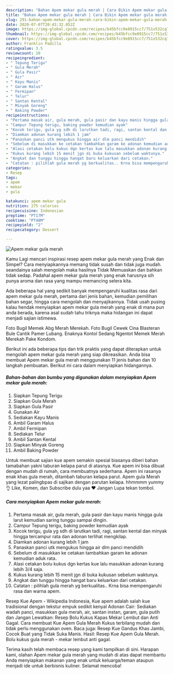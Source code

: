 ```yaml
---
description: "Bahan Apem mekar gula merah | Cara Bikin Apem mekar gula merah Yang Bisa Manjain Lidah"
title: "Bahan Apem mekar gula merah | Cara Bikin Apem mekar gula merah Yang Bisa Manjain Lidah"
slug: 291-bahan-apem-mekar-gula-merah-cara-bikin-apem-mekar-gula-merah-yang-bisa-manjain-lidah
date: 2020-07-07T20:43:32.052Z
image: https://img-global.cpcdn.com/recipes/b45bfcc9e8915cc7/751x532cq70/apem-mekar-gula-merah-foto-resep-utama.jpg
thumbnail: https://img-global.cpcdn.com/recipes/b45bfcc9e8915cc7/751x532cq70/apem-mekar-gula-merah-foto-resep-utama.jpg
cover: https://img-global.cpcdn.com/recipes/b45bfcc9e8915cc7/751x532cq70/apem-mekar-gula-merah-foto-resep-utama.jpg
author: Franklin Padilla
ratingvalue: 3.5
reviewcount: 10
recipeingredient:
- " Tepung Terigu"
- " Gula Merah"
- " Gula Pasir"
- " Air"
- " Kayu Manis"
- " Garam Halus"
- " Fermipan"
- " Telur"
- " Santan Kental"
- " Minyak Goreng"
- " Baking Powder"
recipeinstructions:
- "Pertama masak air, gula merah, gula pasir dan kayu manis hingga gula larut kemudian saring tunggu sampai dingin."
- "Campur Tepung terigu, baking powder kemudian ayak"
- "Kocok terigu, gula yg sdh di larutkan tadi, ragi, santan kental dan minyak hingga tercampur rata dan adonan terlihat mengkilap."
- "Diamkan adonan kurang lebih 1 jam"
- "Panaskan panci utk mengukus hingga air dlm panci mendidih"
- "Sebelum di masukkan ke cetakan tambahkan garam ke adonan kemudian aduk rata."
- "Alasi cetakan bolu kukus dgn kertas kue lalu masukkan adonan kurang lebih 3/4 saja."
- "Kukus kurang lebih 15 menit jgn di buka kukusan sebelum waktunya."
- "Angkat dan tunggu hingga hangat baru keluarkan dari cetakan."
- "Catatan : pilihlah gula merah yg berkualitas.. Krna bisa mempengaruhi rasa dan warna apem."
categories:
- Resep
tags:
- apem
- mekar
- gula

katakunci: apem mekar gula 
nutrition: 275 calories
recipecuisine: Indonesian
preptime: "PT17M"
cooktime: "PT48M"
recipeyield: "2"
recipecategory: Dessert

---
```



![Apem mekar gula merah](https://img-global.cpcdn.com/recipes/b45bfcc9e8915cc7/751x532cq70/apem-mekar-gula-merah-foto-resep-utama.jpg)

Kamu Lagi mencari inspirasi resep apem mekar gula merah yang Enak dan Simpel? Cara menyiapkannya memang tidak susah dan tidak juga mudah. seandainya salah mengolah maka hasilnya Tidak Memuaskan dan bahkan tidak sedap. Padahal apem mekar gula merah yang enak harusnya sih punya aroma dan rasa yang mampu memancing selera kita.

Ada beberapa hal yang sedikit banyak mempengaruhi kualitas rasa dari apem mekar gula merah, pertama dari jenis bahan, kemudian pemilihan bahan segar, hingga cara mengolah dan menyajikannya. Tidak usah pusing kalau hendak menyiapkan apem mekar gula merah yang enak di mana pun anda berada, karena asal sudah tahu triknya maka hidangan ini dapat menjadi sajian istimewa.

Foto Bugil Memek Abg Merah Merekah. Foto Bugil Cewek Cina Blasteran Bule Cantik Pamer Lubang. Enaknya Kontol Sedang Ngentot Memek Merah Merekah Pake Kondom.


Berikut ini ada beberapa tips dan trik praktis yang dapat diterapkan untuk mengolah apem mekar gula merah yang siap dikreasikan. Anda bisa membuat Apem mekar gula merah menggunakan 11 jenis bahan dan 10 langkah pembuatan. Berikut ini cara dalam menyiapkan hidangannya.

<!--inarticleads1-->

##### Bahan-bahan dan bumbu yang digunakan dalam menyiapkan Apem mekar gula merah:

1. Siapkan  Tepung Terigu
1. Siapkan  Gula Merah
1. Siapkan  Gula Pasir
1. Gunakan  Air
1. Sediakan  Kayu Manis
1. Ambil  Garam Halus
1. Ambil  Fermipan
1. Sediakan  Telur
1. Ambil  Santan Kental
1. Siapkan  Minyak Goreng
1. Ambil  Baking Powder


Untuk membuat sajian kue apem semakin spesial biasanya diberi bahan tamabahan yakni taburan kelapa parut di atasnya. Kue apem ini bisa dibuat dengan mudah di rumah, cara membuatnya sederhana. Apem ini rasanya enak khas gula merah, ditambah taburan kelapa parut. Apem gula Merah yang lezat palingbpas di sajikan dengan parutan kelapa. hhmmmm yummy 👌 Like, Komen, dan Subscribe dulu yaa ♥ Jangan Lupa tekan tombol. 

<!--inarticleads2-->

##### Cara menyiapkan Apem mekar gula merah:

1. Pertama masak air, gula merah, gula pasir dan kayu manis hingga gula larut kemudian saring tunggu sampai dingin.
1. Campur Tepung terigu, baking powder kemudian ayak
1. Kocok terigu, gula yg sdh di larutkan tadi, ragi, santan kental dan minyak hingga tercampur rata dan adonan terlihat mengkilap.
1. Diamkan adonan kurang lebih 1 jam
1. Panaskan panci utk mengukus hingga air dlm panci mendidih
1. Sebelum di masukkan ke cetakan tambahkan garam ke adonan kemudian aduk rata.
1. Alasi cetakan bolu kukus dgn kertas kue lalu masukkan adonan kurang lebih 3/4 saja.
1. Kukus kurang lebih 15 menit jgn di buka kukusan sebelum waktunya.
1. Angkat dan tunggu hingga hangat baru keluarkan dari cetakan.
1. Catatan : pilihlah gula merah yg berkualitas.. Krna bisa mempengaruhi rasa dan warna apem.


Resep Kue Apem - Wikipedia Indonesia, Kue apem adalah salah kue tradisional dengan tekstur empuk sedikit kenyal Adonan Cair: Sediakan wadah panci, masukkan gula merah, air, santan instan, garam, gula putih dan Jangan Lewatkan: Resep Bolu Kukus Kapas Mekar Lembut dan Anti Gagal. Cara membuat Kue Apem Gula Merah Kukus terbilang mudah dan tidak perlu menggunakan oven. Baca juga: Resep Kue Gandus Khas Jambi, Cocok Buat yang Tidak Suka Manis. Hasil: Resep Kue Apem Gula Merah. Bolu kukus gula merah - mekar lembut anti gagal. 

Terima kasih telah membaca resep yang kami tampilkan di sini. Harapan kami, olahan Apem mekar gula merah yang mudah di atas dapat membantu Anda menyiapkan makanan yang enak untuk keluarga/teman ataupun menjadi ide untuk berbisnis kuliner. Selamat mencoba!
